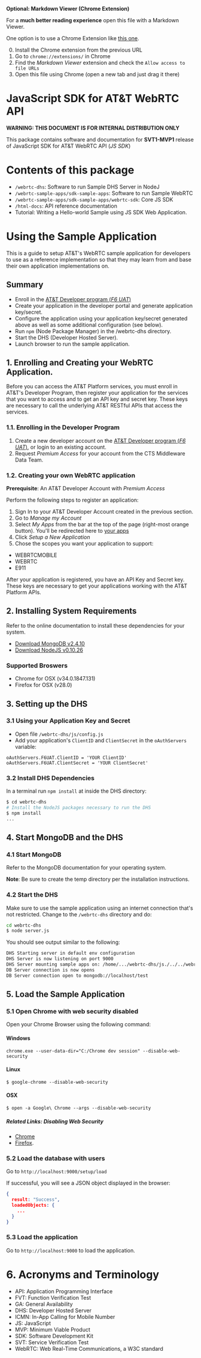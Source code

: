 **Optional: Markdown Viewer (Chrome Extension)**

For a **much better reading experience** open this file with a Markdown Viewer.

One option is to use a Chrome Extension like [this one](https://chrome.google.com/webstore/detail/markdown-viewer/ehnambpmkdhopilaccgfmojilolcglhn).

0. Install the Chrome extension from the previous URL
1. Go to `chrome://extensions/` in Chrome
2. Find the _Markdown Viewer_ extension and check the `Allow access to file URLs`
3. Open this file using Chrome (open a new tab and just drag it there)

# JavaScript SDK for AT&T WebRTC API
**WARNING: THIS DOCUMENT IS FOR INTERNAL DISTRIBUTION ONLY**

This package contains software and documentation for **SVT1-MVP1** release of JavaScript SDK for AT&T WebRTC API (_JS SDK_)

# Contents of this package

* `/webrtc-dhs`: Software to run Sample DHS Server in NodeJ
* `/webrtc-sample-apps/sdk-sample-apps`: Software to run Sample WebRTC
* `/webrtc-sample-apps/sdk-sample-apps/webrtc-sdk`: Core JS SDK
 * `/html-docs`: API reference documentation
 * Tutorial: Writing a Hello-world Sample using JS SDK Web Application.

# Using the Sample Application

This is a guide to setup AT&T's WebRTC sample application for developers to use as a reference
implementation so that they may learn from and base their own application implementations on.

## Summary

* Enroll in the [AT&T Developer program (_F6 UAT_)](http://devpgm-app02.eng.mobilephone.net)
* Create your application in the developer portal and generate application key/secret.
* Configure the application using your application key/secret generated above as well as some additional
configuration (see below).
* Run `npm` (Node Package Manager) in the /webrtc-dhs directory.
* Start the DHS (Developer Hosted Server).
* Launch browser to run the sample application.

## 1. Enrolling and Creating your WebRTC Application.

Before you can access the AT&T Platform services, you must enroll in AT&T's Developer Program, then register your
application for the services that you want to access and to get an API key and
secret key. These keys are necessary to call the underlying AT&T RESTful APIs
that access the services.

### 1.1. Enrolling in the Developer Program

1. Create a new developer account on the [AT&T Developer program (_F6 UAT_)](http://devpgm-app02.eng.mobilephone.net), or login to
an existing account.
2. Request _Premium Access_ for your account from the CTS Middleware Data Team.

### 1.2. Creating your own WebRTC application
**Prerequisite**: An AT&T Developer Account with _Premium Access_

Perform the following steps to register an application:

1. Sign In to your AT&T Developer Account created in the previous section.
2. Go to _Manage my Account_
3. Select _My Apps_ from the bar at the top of the page (right-most orange button). You'll be redirected here to [your apps](https://devpgm-apimatrix-f6.mars.bf.sl.attcompute.com/?)
5. Click _Setup a New Application_
6. Chose the scopes you want your application to support:
  * WEBRTCMOBILE
  * WEBRTC
  * E911

After your application is registered, you have an API Key and Secret key. These
keys are necessary to get your applications working with the AT&T Platform
APIs.

## 2. Installing System Requirements

Refer to the online documentation to install these dependencies for your system.

* [Download MongoDB v2.4.10](https://www.mongodb.org/downloads)
* [Download NodeJS v0.10.26](http://nodejs.org/download/)

### Supported Broswers
  * Chrome for OSX (v34.0.1847.131)
  * Firefox for OSX (v28.0)

## 3. Setting up the DHS

### 3.1 Using your Application Key and Secret

* Open file  `/webrtc-dhs/js/config.js`
* Add your application's `ClientID` and `ClientSecret` in the `oAuthServers` variable:

```
oAuthServers.F6UAT.ClientID = 'YOUR ClientID'
oAuthServers.F6UAT.ClientSecret = 'YOUR ClientSecret'
```

### 3.2 Install DHS Dependencies
In a terminal run `npm install` at inside the DHS directory:
```bash
$ cd webrtc-dhs
# Install the NodeJS packages necessary to run the DHS
$ npm install
...
```

## 4. Start MongoDB and the DHS

### 4.1 Start MongoDB
Refer to the MongoDB documentation for your operating system.

**Note**: Be sure to create the temp directory per the installation instructions.

### 4.2 Start the DHS

Make sure to use the sample application using an internet connection that's not restricted.
Change to the `/webrtc-dhs` directory and do:

```bash
cd webrtc-dhs
$ node server.js
```

You should see output similar to the following:

```bash
DHS Starting server in default env configuration
DHS Server is now listening on port 9000
DHS Server mounting sample apps on: /home/.../webrtc-dhs/js./../../webrtc-sample-apps/sdk-sample-apps
DB Server connection is now opens
DB Server connection open to mongodb://localhost/test
```

## 5. Load the Sample Application

### 5.1 Open Chrome with web security disabled

Open your Chrome Browser using the following command:

#### Windows
`chrome.exe --user-data-dir="C:/Chrome dev session" --disable-web-security`
#### Linux
`$ google-chrome --disable-web-security`
#### OSX
`$ open -a Google\ Chrome --args --disable-web-security`

##### Related Links: Disabling Web Security
* [Chrome](http://stackoverflow.com/q/3102819/400544)
* [Firefox](http://stackoverflow.com/a/18495435/400544).

### 5.2 Load the database with users

Go to `http://localhost:9000/setup/load`

If successful, you will see a JSON object displayed in the browser:

```json
{
  result: "Success",
  loadedObjects: {
    ...
  }
}
```

### 5.3 Load the application

Go to `http://localhost:9000` to load the application.

# 6. Acronyms and Terminology

* API: Application Programming Interface
* FVT: Function Verification Test
* GA: General Availability
* DHS: Developer Hosted Server
* ICMN: In-App Calling for Mobile Number
* JS: JavaScript
* MVP: Minimum Viable Product
* SDK: Software Development Kit
* SVT: Service Verification Test
* WebRTC: Web Real-Time Communications, a W3C standard
